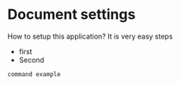 # Document settings

How to setup this application? It is very easy steps

- first
- Second

``` 
command example
```